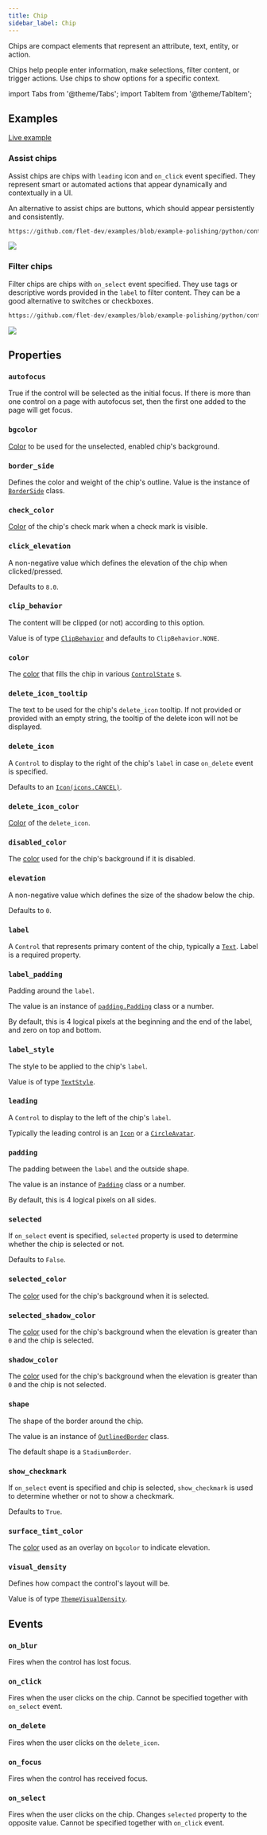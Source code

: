 ```yaml
---
title: Chip
sidebar_label: Chip
---
```


Chips are compact elements that represent an attribute, text, entity, or action.

Chips help people enter information, make selections, filter content, or trigger actions. Use chips to show options for a specific context.

import Tabs from '@theme/Tabs';
import TabItem from '@theme/TabItem';

## Examples

[Live example](https://flet-controls-gallery.fly.dev/input/chip)

### Assist chips

Assist chips are chips with `leading` icon and `on_click` event specified. They represent smart or automated actions that appear dynamically and contextually in a UI.

An alternative to assist chips are buttons, which should appear persistently and consistently.


```python reference
https://github.com/flet-dev/examples/blob/example-polishing/python/controls/input-and-selections/chip/chip-example.py
```


<img src="/img/docs/controls/chip/assist-chips.png" className="screenshot-40"/>

### Filter chips

Filter chips are chips with `on_select` event specified. They use tags or descriptive words provided in the `label` to filter content. They can be a good alternative to switches or checkboxes.


```python reference
https://github.com/flet-dev/examples/blob/example-polishing/python/controls/input-and-selections/chip/chip-filter-example.py
```


<img src="/img/docs/controls/chip/filter-chips.png" className="screenshot-60"/>


## Properties

### `autofocus`

True if the control will be selected as the initial focus. If there is more than one control on a page with autofocus set, then the first one added to the page will get focus.

### `bgcolor`

[Color](/docs/reference/colors) to be used for the unselected, enabled chip's background.

### `border_side`

Defines the color and weight of the chip's outline. Value is the instance of [`BorderSide`](/docs/reference/types/borderside) class.

### `check_color`

[Color](/docs/reference/colors) of the chip's check mark when a check mark is visible.

### `click_elevation`

A non-negative value which defines the elevation of the chip when clicked/pressed.

Defaults to `8.0`.

### `clip_behavior`

The content will be clipped (or not) according to this option.

Value is of type [`ClipBehavior`](/docs/reference/types/clipbehavior) and defaults to `ClipBehavior.NONE`.

### `color`

The [color](/docs/reference/colors) that fills the chip in various [`ControlState`](/docs/reference/types/controlstate)
s.

### `delete_icon_tooltip`

The text to be used for the chip's `delete_icon` tooltip. If not provided or provided with an empty string, the tooltip of the delete icon will not be displayed.

### `delete_icon`

A `Control` to display to the right of the chip's `label` in case `on_delete` event is specified.

Defaults to an [`Icon(icons.CANCEL)`](/docs/controls/icon).

### `delete_icon_color`

[Color](/docs/reference/colors) of the `delete_icon`.

### `disabled_color`

The [color](/docs/reference/colors) used for the chip's background if it is disabled.

### `elevation`

A non-negative value which defines the size of the shadow below the chip.

Defaults to `0`.

### `label`

A `Control` that represents primary content of the chip, typically a [`Text`](/docs/controls/text). Label is a required
property.

### `label_padding`

Padding around the `label`.

The value is an instance of [`padding.Padding`](/docs/reference/types/padding) class or a number.

By default, this is 4 logical pixels at the beginning and the end of the label, and zero on top and bottom.

### `label_style`

The style to be applied to the chip's `label`.

Value is of type [`TextStyle`](/docs/reference/types/textstyle).

### `leading`

A `Control` to display to the left of the chip's `label`.

Typically the leading control is an [`Icon`](/docs/controls/icon) or a [`CircleAvatar`](/docs/controls/circleavatar).

### `padding`

The padding between the `label` and the outside shape.

The value is an instance of [`Padding`](/docs/reference/types/padding) class or a number.

By default, this is 4 logical pixels on all sides.

### `selected`

If `on_select` event is specified, `selected` property is used to determine whether the chip is selected or not.

Defaults to `False`.

### `selected_color`

The [color](/docs/reference/colors) used for the chip's background when it is selected.

### `selected_shadow_color`

The [color](/docs/reference/colors) used for the chip's background when the elevation is greater than `0` and the chip
is selected.

### `shadow_color`

The [color](/docs/reference/colors) used for the chip's background when the elevation is greater than `0` and the chip
is not selected.

### `shape`

The shape of the border around the chip.

The value is an instance of [`OutlinedBorder`](/docs/reference/types/outlinedborder) class.

The default shape is a `StadiumBorder`.

### `show_checkmark`

If `on_select` event is specified and chip is selected, `show_checkmark` is used to determine whether or not to show a
checkmark.

Defaults to `True`.

### `surface_tint_color`

The [color](/docs/reference/colors) used as an overlay on `bgcolor` to indicate elevation.

### `visual_density`

Defines how compact the control's layout will be.

Value is of type [`ThemeVisualDensity`](/docs/reference/types/themevisualdensity).

## Events

### `on_blur`

Fires when the control has lost focus.

### `on_click`

Fires when the user clicks on the chip. Cannot be specified together with `on_select` event.

### `on_delete`

Fires when the user clicks on the `delete_icon`.

### `on_focus`

Fires when the control has received focus.

### `on_select`

Fires when the user clicks on the chip. Changes `selected` property to the opposite value. Cannot be specified together with `on_click` event.



